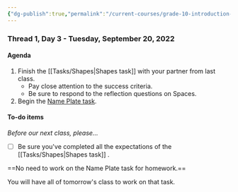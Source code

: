 ```yaml
---
{"dg-publish":true,"permalink":"/current-courses/grade-10-introduction-to-computer-studies/section-1/thread-1/day-3/","dgHomeLink":false}
---
```


### Thread 1, Day 3 - Tuesday, September 20, 2022
#### Agenda
1. Finish the [[Tasks/Shapes|Shapes task]] with your partner from last class.
	- Pay close attention to the success criteria.
	- Be sure to respond to the reflection questions on Spaces.
2. Begin the [Name Plate task](https://teaching.russellgordon.ca/tasks/name-plate/).
#### To-do items
*Before our next class, please...*

- [ ] Be sure you've completed all the expectations of the [[Tasks/Shapes|Shapes task]] .

==No need to work on the Name Plate task for homework.==

You will have all of tomorrow's class to work on that task.